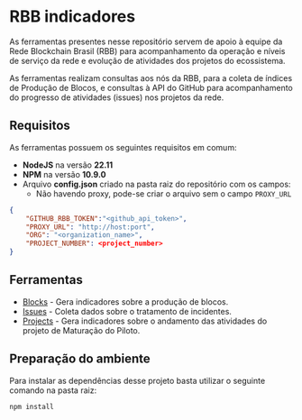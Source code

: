 # RBB indicadores
As ferramentas presentes nesse repositório servem de apoio à equipe da Rede Blockchain Brasil (RBB) para acompanhamento da operação e níveis de serviço da rede e evolução de atividades dos projetos do ecossistema.

As ferramentas realizam consultas aos nós da RBB, para a coleta de índices de Produção de Blocos, e consultas à API do GitHub para acompanhamento do progresso de atividades (issues) nos projetos da rede.

## Requisitos
As ferramentas possuem os seguintes requisitos em comum:
- **NodeJS** na versão **22.11** 
- **NPM** na versão **10.9.0**
- Arquivo **config.json** criado na pasta raiz do repositório com os campos:
  - Não havendo proxy, pode-se criar o arquivo sem o campo `PROXY_URL`
```json
{   
    "GITHUB_RBB_TOKEN":"<github_api_token>",
    "PROXY_URL": "http://host:port",
    "ORG": "<organization_name>",
    "PROJECT_NUMBER": <project_number>
}
```

## Ferramentas

- [Blocks](Blocks/README.md) - Gera indicadores sobre a produção de blocos.
- [Issues](Issues/README.md) - Coleta dados sobre o tratamento de incidentes.
- [Projects](Projects/README.md) - Gera indicadores sobre o andamento das atividades do projeto de Maturação do Piloto.

## Preparação do ambiente

Para instalar as dependências desse projeto basta utilizar o seguinte comando na pasta raiz:
```javascript
npm install
```

